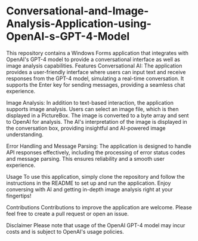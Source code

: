# Conversational-and-Image-Analysis-Application-using-OpenAI-s-GPT-4-Model
This repository contains a Windows Forms application that integrates with OpenAI's GPT-4 model to provide a conversational interface as well as image analysis capabilities.
Features
Conversational AI: The application provides a user-friendly interface where users can input text and receive responses from the GPT-4 model, simulating a real-time conversation. It supports the Enter key for sending messages, providing a seamless chat experience.

Image Analysis: In addition to text-based interaction, the application supports image analysis. Users can select an image file, which is then displayed in a PictureBox. The image is converted to a byte array and sent to OpenAI for analysis. The AI's interpretation of the image is displayed in the conversation box, providing insightful and AI-powered image understanding.

Error Handling and Message Parsing: The application is designed to handle API responses effectively, including the processing of error status codes and message parsing. This ensures reliability and a smooth user experience.

Usage
To use this application, simply clone the repository and follow the instructions in the README to set up and run the application. Enjoy conversing with AI and getting in-depth image analysis right at your fingertips!

Contributions
Contributions to improve the application are welcome. Please feel free to create a pull request or open an issue.

Disclaimer
Please note that usage of the OpenAI GPT-4 model may incur costs and is subject to OpenAI's usage policies.
